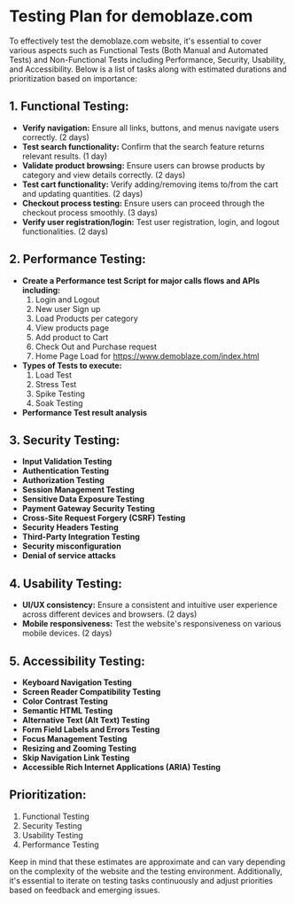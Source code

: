 # Testing Plan for demoblaze.com

To effectively test the demoblaze.com website, it's essential to cover various aspects such as Functional Tests (Both Manual and Automated Tests) and Non-Functional Tests including Performance, Security, Usability, and Accessibility. Below is a list of tasks along with estimated durations and prioritization based on importance:

## 1. Functional Testing:
- **Verify navigation:** Ensure all links, buttons, and menus navigate users correctly. (2 days)
- **Test search functionality:** Confirm that the search feature returns relevant results. (1 day)
- **Validate product browsing:** Ensure users can browse products by category and view details correctly. (2 days)
- **Test cart functionality:** Verify adding/removing items to/from the cart and updating quantities. (2 days)
- **Checkout process testing:** Ensure users can proceed through the checkout process smoothly. (3 days)
- **Verify user registration/login:** Test user registration, login, and logout functionalities. (2 days)

## 2. Performance Testing:
- **Create a Performance test Script for major calls flows and APIs including:** 
    1. Login and Logout
    2. New user Sign up
    3. Load Products per category
    4. View products page
    5. Add product to Cart
    6. Check Out and Purchase request 
    7. Home Page Load for https://www.demoblaze.com/index.html
- **Types of Tests to execute:**
    1. Load Test
    2. Stress Test
    3. Spike Testing
    4. Soak Testing
- **Performance Test result analysis**

## 3. Security Testing:
- **Input Validation Testing**
- **Authentication Testing**
- **Authorization Testing**
- **Session Management Testing**
- **Sensitive Data Exposure Testing**
- **Payment Gateway Security Testing**
- **Cross-Site Request Forgery (CSRF) Testing**
- **Security Headers Testing**
- **Third-Party Integration Testing**
- **Security misconfiguration**
- **Denial of service attacks**

## 4. Usability Testing:
- **UI/UX consistency:** Ensure a consistent and intuitive user experience across different devices and browsers. (2 days)
- **Mobile responsiveness:** Test the website's responsiveness on various mobile devices. (2 days)

## 5. Accessibility Testing:
- **Keyboard Navigation Testing**
- **Screen Reader Compatibility Testing**
- **Color Contrast Testing**
- **Semantic HTML Testing**
- **Alternative Text (Alt Text) Testing**
- **Form Field Labels and Errors Testing**
- **Focus Management Testing**
- **Resizing and Zooming Testing**
- **Skip Navigation Link Testing**
- **Accessible Rich Internet Applications (ARIA) Testing**

## Prioritization:
1. Functional Testing
2. Security Testing
3. Usability Testing
4. Performance Testing

Keep in mind that these estimates are approximate and can vary depending on the complexity of the website and the testing environment. Additionally, it's essential to iterate on testing tasks continuously and adjust priorities based on feedback and emerging issues.
